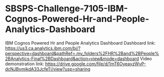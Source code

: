 # SBSPS-Challenge-7105-IBM-Cognos-Powered-Hr-and-People-Analytics-Dashboard
IBM Cognos Powered Hr and People Analytics Dashboard
Dashboard link: https://us3.ca.analytics.ibm.com/bi/?perspective=dashboard&pathRef=.my_folders%2FHR%2Band%2BPeople%2BAnalytics-Final%2BDashboard&action=view&mode=dashboard
Video demonstration link: https://drive.google.com/file/d/1mT6OyeayzWvP-dcNJBvmikdA33JcfeTi/view?usp=sharing
